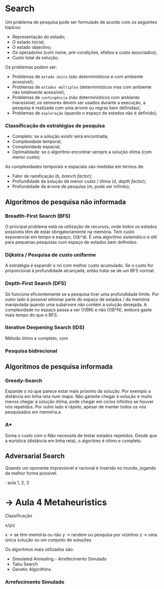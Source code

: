 # Search

Um problema de pesquisa pode ser formulado de acordo com os seguintes tópicos:

- Representação do estado;
- O estado inicial;
- O estado objectivo;
- Os operadores (com nome, pré-condições, efeitos e custo associados);
- Custo total da solução;

Os problemas podem ser:

- Problemas de `estado único` (são determinísticos e com ambiente acessível);
- Problemas de `estados múltiplos` (determinísticos mas com ambiente não totalmente acessível);
- Problemas de `contingência` (não determinísticos com ambiente inacessível, os sensores devem ser usados durante a execução, a pesquisa é realizada com uma árvore ou regras bem definidas);
- Problemas de `exploração` (quando o espaço de estados não é definido);

### Classificação de estratégias de pesquisa

- Completo: se a solução existir será encontrada;
- Complexidade temporal;
- Complexidade espacial;
- Optimalidade: se o algoritmo encontrar sempre a solução ótima (com menor custo);

As complexidades temporais e espaciais são medidas em termos de:
- Fator de ramificação (b, *branch factor*);
- Profundidade da solução de menor custo / ótima (d, *depth factor*);
- Profundidade da árvore de pesquisa (m, pode ser infinito);

## Algoritmos de pesquisa não informada

### Breadth-First Search (BFS)

O principal problema está na utilização de recursos, onde todos os estados possíveis têm de estar obrigatoriamente na memória. Tem custo exponencial em tempo e espaço, O(b^d). É uma algoritmo sistemático e útil para pequenas pesquisas num espaço de estados bem definidos.

### Dijkstra / Pesquisa de custo uniforme

A estratégia é expandir o nó com melhor custo acumulado. Se o custo for proporcional à profundidade alcançada, então trata-se de um BFS normal.

### Depth-First Search (DFS)

Só funciona eficientemente se a pesquisa tiver uma profundidade limite. Por outro lado é possível eliminar parte do espaço de estados / da memória manipulada quando uma subárvore não contém a solução desejada. A complexidade no espaço passa a ser O(BN) e não O(B^N), embora gaste mais tempo do que o BFS.

### Iterative Deepening Search (IDS)

Método ótimo e completo, com  <TODO>

### Pesquisa bidirecional

<TODO>

## Algoritmos de pesquisa informada

### Greedy-Search

Expande o nó que parece estar mais próximo da solução. Por exemplo a distância em linha reta num mapa. Não garante chegar à solução e muito menos chegar à solução ótima, pode chegar em ciclos infinitos se houver nós repetidos. Por outro lado é rápido, apesar de manter todos os nós pesquisados em memória.a

### A*

Soma o custo com o <TODO>
Não necessita de testar estados repetidos. 
Desde que a eurística (distância em linha reta), o algoritmo é ótimo e completo.

## Adversarial Search

Quando um oponente imprevisível e racional é inserido no mundo, jogando da melhor forma possível.

<TODO>: aula 1, 2, 3

# -> Aula 4 Metaheuristics

Classificação

x/y/z

x -> se têm memória ou não
y -> random ou pesquisa por vizinhos
z -> uma única solução ou um conjunto de soluções

Os algoritmos mais utilizados são:
- Simulated Annealing - Arrefecimento Simulado
- Tabu Search
- Genetic Algorithms

### Arrefecimento Simulado


